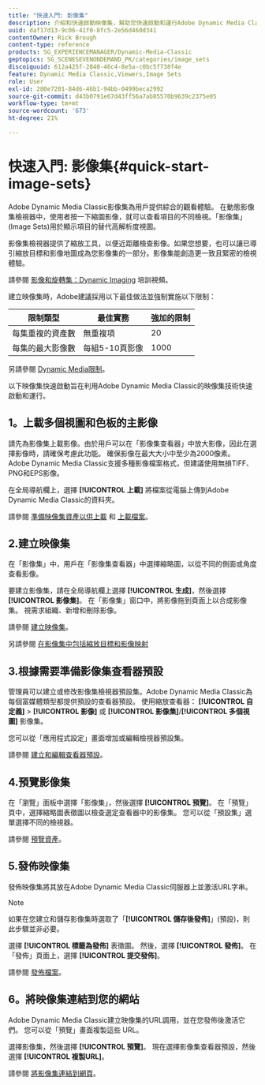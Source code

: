 ```yaml
---
title: "快速入門: 影像集"
description: 介紹和快速啟動映像集，幫助您快速啟動和運行Adobe Dynamic Media Classic的映像集技術。
uuid: daf17d13-9c06-41f0-8fc5-2e56d460d341
contentOwner: Rick Brough
content-type: reference
products: SG_EXPERIENCEMANAGER/Dynamic-Media-Classic
geptopics: SG_SCENESEVENONDEMAND_PK/categories/image_sets
discoiquuid: 612a425f-2840-46c4-8e5a-c0bc5f738f4e
feature: Dynamic Media Classic,Viewers,Image Sets
role: User
exl-id: 280e7201-84d6-46b1-94bb-0499beca2992
source-git-commit: d43b0791e67d43ff56a7ab85570b9639c2375e05
workflow-type: tm+mt
source-wordcount: '673'
ht-degree: 21%

---
```


# 快速入門: 影像集{#quick-start-image-sets}

Adobe Dynamic Media Classic影像集為用戶提供綜合的觀看體驗。 在動態影像集檢視器中，使用者按一下縮圖影像，就可以查看項目的不同檢視。「影像集」(Image Sets)用於顯示項目的替代高解析度視圖。

影像集檢視器提供了縮放工具，以便近距離檢查影像。如果您想要，也可以讓已導引縮放目標和影像地圖成為您影像集的一部分。影像集能創造更一致且緊密的檢視體驗。

請參閱 [影像和旋轉集：Dynamic Imaging](https://s7d5.scene7.com/s7viewers/html5/VideoViewer.html?videoserverurl=https://s7d5.scene7.com/is/content/&amp;emailurl=https://s7d5.scene7.com/s7/emailFriend&amp;serverUrl=https://s7d5.scene7.com/is/image/&amp;config=Scene7SharedAssets/Universal_HTML5_Video&amp;contenturl=https://s7d5.scene7.com/skins/&amp;asset=S7tutorials/556_Image%20&amp;%20Spin%20Sets_converted%20renamed_Dynamic%20Imaging-AVS) 培訓視頻。

建立映像集時，Adobe建議採用以下最佳做法並強制實施以下限制：

| 限制類型 | 最佳實務 | 強加的限制 |
| --- | --- | --- |
| 每集重複的資產數 | 無重複項 | 20 |
| 每集的最大影像數 | 每組5-10頁影像 | 1000 |

另請參閱 [Dynamic Media限制](/help/limitations.md)。

以下映像集快速啟動旨在利用Adobe Dynamic Media Classic的映像集技術快速啟動和運行。

## 1。上載多個視圖和色板的主影像

請先為影像集上載影像。由於用戶可以在「影像集查看器」中放大影像，因此在選擇影像時，請確保考慮此功能。 確保影像在最大大小中至少為2000像素。 Adobe Dynamic Media Classic支援多種影像檔案格式，但建議使用無損TIFF、PNG和EPS影像。

在全局導航欄上，選擇 **[!UICONTROL 上載]** 將檔案從電腦上傳到Adobe Dynamic Media Classic的資料夾。

請參閱 [準備映像集資產以供上載](preparing-image-set-assets-upload.md#preparing-image-set-assets-for-upload) 和 [上載檔案](uploading-files.md#uploading-your-files)。

## 2.建立映像集

在「影像集」中，用戶在「影像集查看器」中選擇縮略圖，以從不同的側面或角度查看影像。

要建立影像集，請在全局導航欄上選擇 **[!UICONTROL 生成]**，然後選擇 **[!UICONTROL 影像集]**。 在「影像集」窗口中，將影像拖到頁面上以合成影像集。 視需求組織、新增和刪除影像。

請參閱 [建立映像集](creating-image-set.md#creating-an-image-set)。

另請參閱 [在影像集中包括縮放目標和影像映射](/help/including-zoom-targets-image-maps-image-sets.md)

## 3.根據需要準備影像集查看器預設

管理員可以建立或修改影像集檢視器預設集。Adobe Dynamic Media Classic為每個富媒體類型都提供預設的查看器預設。 使用縮放查看器： **[!UICONTROL 自定義]** > **[!UICONTROL 影像]** 或 **[!UICONTROL 影像集]**/**[!UICONTROL 多個視圖]** 影像集。

您可以從「應用程式設定」畫面增加或編輯檢視器預設集。

請參閱 [建立和編輯查看器預設](application-setup.md#adding-and-editing-viewer-presets)。

## 4.預覽影像集

在「瀏覽」面板中選擇「影像集」，然後選擇 **[!UICONTROL 預覽]**。 在「預覽」頁中，選擇縮略圖表徵圖以檢查選定查看器中的影像集。 您可以從「預設集」選單選擇不同的檢視器。

請參閱 [預覽資產](previewing-asset.md#previewing-an-asset)。

## 5.發佈映像集

發佈映像集將其放在Adobe Dynamic Media Classic伺服器上並激活URL字串。

>[!NOTE]
>
>如果在您建立和儲存影像集時選取了「**[!UICONTROL 儲存後發佈]**」(預設)，則此步驟並非必要。

選擇 **[!UICONTROL 標籤為發佈]** 表徵圖。 然後，選擇 **[!UICONTROL 發佈]**。 在「發佈」頁面上，選擇 **[!UICONTROL 提交發佈]**。

請參閱 [發佈檔案](publishing-files.md#publishing-files)。

## 6。將映像集連結到您的網站

Adobe Dynamic Media Classic建立映像集的URL調用，並在您發佈後激活它們。 您可以從「預覽」畫面複製這些 URL。

選擇影像集，然後選擇 **[!UICONTROL 預覽]**。 現在選擇影像集查看器預設，然後選擇 **[!UICONTROL 複製URL]**。

請參閱 [將影像集連結到網頁](linking-image-set-web-page.md#linking-an-image-set-to-a-web-page)。
